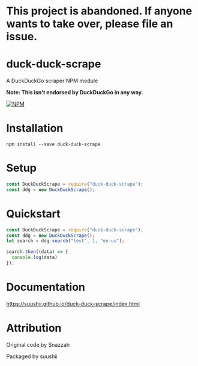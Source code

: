 # This project is abandoned. If anyone wants to take over, please file an issue.

# duck-duck-scrape
A DuckDuckGo scraper NPM module

**Note: This isn't endorsed by DuckDuckGo in any way.**

[![NPM](https://nodei.co/npm/duck-duck-scrape.png?downloads=true&downloadRank=true&stars=true)](https://nodei.co/npm/duck-duck-scrape/)

# Installation
`npm install --save duck-duck-scrape`

# Setup
```javascript
const DuckDuckScrape = require("duck-duck-scrape");
const ddg = new DuckDuckScrape();
```

# Quickstart
```javascript 
const DuckDuckScrape = require("duck-duck-scrape");
const ddg = new DuckDuckScrape();
let search = ddg.search("test", 1, "en-us"); 

search.then((data) => {
  console.log(data)
});
```
# Documentation
https://suushii.github.io/duck-duck-scrape/index.html


# Attribution

Original code by Snazzah

Packaged by suushii
